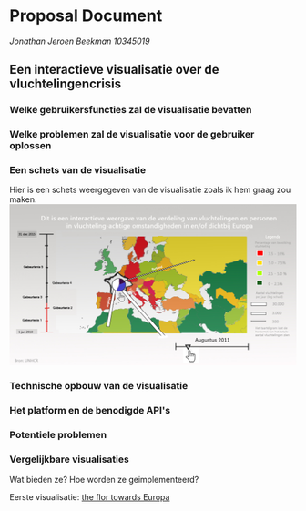 # Proposal Document
*Jonathan Jeroen Beekman*
*10345019*

## Een interactieve visualisatie over de vluchtelingencrisis



### Welke gebruikersfuncties zal de visualisatie bevatten

### Welke problemen zal de visualisatie voor de gebruiker oplossen

### Een schets van de visualisatie

Hier is een schets weergegeven van de visualisatie zoals ik hem graag zou maken. 
![](doc/proposal-sketch.jpg)

### Technische opbouw van de visualisatie

### Het platform en de benodigde API's

### Potentiele problemen

### Vergelijkbare visualisaties

Wat bieden ze? Hoe worden ze geimplementeerd?

Eerste visualisatie: [the flor towards Europa](http://www.lucify.com/the-flow-towards-europe/)